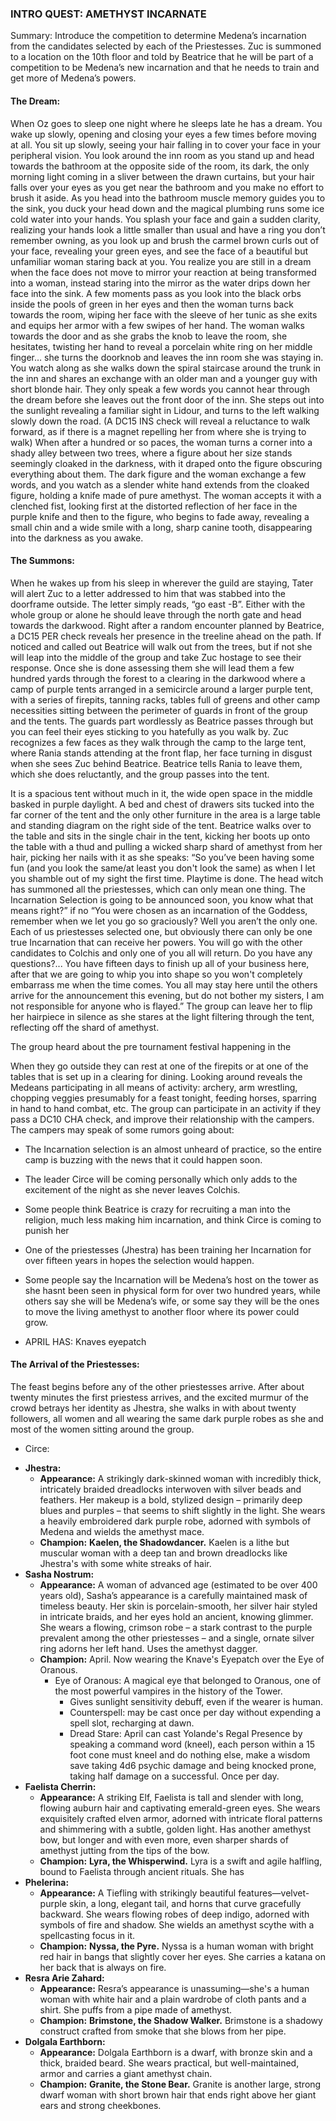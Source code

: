 ### INTRO QUEST: AMETHYST INCARNATE
Summary: Introduce the competition to determine Medena’s incarnation from the candidates selected by each of the Priestesses. Zuc is summoned to a location on the 10th floor and told by Beatrice that he will be part of a competition to be Medena’s new incarnation and that he needs to train and get more of Medena’s powers. 

  

#### The Dream:

When Oz goes to sleep one night where he sleeps late he has a dream. You wake up slowly, opening and closing your eyes a few times before moving at all. You sit up slowly, seeing your hair falling in to cover your face in your peripheral vision. You look around the inn room as you stand up and head towards the bathroom at the opposite side of the room, its dark, the only morning light coming in a sliver between the drawn curtains, but your hair falls over your eyes as you get near the bathroom and you make no effort to brush it aside. As you head into the bathroom muscle memory guides you to the sink, you duck your head down and the magical plumbing runs some ice cold water into your hands. You splash your face and gain a sudden clarity, realizing your hands look a little smaller than usual and have a ring you don’t remember owning, as you look up and brush the carmel brown curls out of your face, revealing your green eyes, and see the face of a beautiful but unfamiliar woman staring back at you. You realize you are still in a dream when the face does not move to mirror your reaction at being transformed into a woman, instead staring into the mirror as the water drips down her face into the sink. A few moments pass as you look into the black orbs inside the pools of green in her eyes and then the woman turns back towards the room, wiping her face with the sleeve of her tunic as she exits and equips her armor with a few swipes of her hand. The woman walks towards the door and as she grabs the knob to leave the room, she hesitates, twisting her hand to reveal a porcelain white ring on her middle finger… she turns the doorknob and leaves the inn room she was staying in. You watch along as she walks down the spiral staircase around the trunk in the inn and shares an exchange with an older man and a younger guy with short blonde hair. They only speak a few words you cannot hear through the dream before she leaves out the front door of the inn. She steps out into the sunlight revealing a familiar sight in Lidour, and turns to the left walking slowly down the road. (A DC15 INS check will reveal a reluctance to walk forward, as if there is a magnet repelling her from where she is trying to walk) When after a hundred or so paces, the woman turns a corner into a shady alley between two trees, where a figure about her size stands seemingly cloaked in the darkness, with it draped onto the figure obscuring everything about them. The dark figure and the woman exchange a few words, and you watch as a slender white hand extends from the cloaked figure, holding a knife made of pure amethyst. The woman accepts it with a clenched fist, looking first at the distorted reflection of her face in the purple knife and then to the figure, who begins to fade away, revealing a small chin and a wide smile with a long, sharp canine tooth, disappearing into the darkness as you awake. 

  

#### The Summons:

When he wakes up from his sleep in wherever the guild are staying, Tater will alert Zuc to a letter addressed to him that was stabbed into the doorframe outside. The letter simply reads, “go east -B”. Either with the whole group or alone he should leave through the north gate and head towards the darkwood. Right after a random encounter planned by Beatrice, a DC15 PER check reveals her presence in the treeline ahead on the path. If noticed and called out Beatrice will walk out from the trees, but if not she will leap into the middle of the group and take Zuc hostage to see their response. Once she is done assessing them she will lead them a few hundred yards through the forest to a clearing in the darkwood where a camp of purple tents arranged in a semicircle around a larger purple tent, with a series of firepits, tanning racks, tables full of greens and other camp necessities sitting between the perimeter of guards in front of the group and the tents. The guards part wordlessly as Beatrice passes through but you can feel their eyes sticking to you hatefully as you walk by. Zuc recognizes a few faces as they walk through the camp to the large tent, where Rania stands attending at the front flap, her face turning in disgust when she sees Zuc behind Beatrice. Beatrice tells Rania to leave them, which she does reluctantly, and the group passes into the tent. 

It is a spacious tent without much in it, the wide open space in the middle basked in purple daylight. A bed and chest of drawers sits tucked into the far corner of the tent and the only other furniture in the area is a large table and standing diagram on the right side of the tent. Beatrice walks over to the table and sits in the single chair in the tent, kicking her boots up onto the table with a thud and pulling a wicked sharp shard of amethyst from her hair, picking her nails with it as she speaks: “So you’ve been having some fun (and you look the same/at least you don't look the same) as when I let you shamble out of my sight the first time. Playtime is done. The head witch has summoned all the priestesses, which can only mean one thing. The Incarnation Selection is going to be announced soon, you know what that means right?” if no “You were chosen as an incarnation of the Goddess, remember when we let you go so graciously? Well you aren’t the only one. Each of us priestesses selected one, but obviously there can only be one true Incarnation that can receive her powers. You will go with the other candidates to Colchis and only one of you all will return. Do you have any questions?... You have fifteen days to finish up all of your business here, after that we are going to whip you into shape so you won't completely embarrass me when the time comes. You all may stay here until the others arrive for the announcement this evening, but do not bother my sisters, I am not responsible for anyone who is flayed.” The group can leave her to flip her hairpiece in silence as she stares at the light filtering through the tent, reflecting off the shard of amethyst. 

The group heard about the pre tournament festival happening in the 

When they go outside they can rest at one of the firepits or at one of the tables that is set up in a clearing for dining. Looking around reveals the Medeans participating in all means of activity: archery, arm wrestling, chopping veggies presumably for a feast tonight, feeding horses, sparring in hand to hand combat, etc. The group can participate in an activity if they pass a DC10 CHA check, and improve their relationship with the campers. The campers may speak of some rumors going about:

- The Incarnation selection is an almost unheard of practice, so the entire camp is buzzing with the news that it could happen soon.
    
- The leader Circe will be coming personally which only adds to the excitement of the night as she never leaves Colchis.
    
- Some people think Beatrice is crazy for recruiting a man into the religion, much less making him incarnation, and think Circe is coming to punish her
    
- One of the priestesses (Jhestra) has been training her Incarnation for over fifteen years in hopes the selection would happen. 
    
- Some people say the Incarnation will be Medena’s host on the tower as she hasnt been seen in physical form for over two hundred years, while others say she will be Medena’s wife, or some say they will be the ones to move the living amethyst to another floor where its power could grow. 
    
- APRIL HAS: Knaves eyepatch
    

  

#### The Arrival of the Priestesses:

The feast begins before any of the other priestesses arrive. After about twenty minutes the first priestess arrives, and the excited murmur of the crowd betrays her identity as Jhestra, she walks in with about twenty followers, all women and all wearing the same dark purple robes as she and most of the women sitting around the group. 

  
  

- Circe: 
*   **Jhestra:**
    *   **Appearance:** A strikingly dark-skinned woman with incredibly thick, intricately braided dreadlocks interwoven with silver beads and feathers. Her makeup is a bold, stylized design – primarily deep blues and purples – that seems to shift slightly in the light. She wears a heavily embroidered dark purple robe, adorned with symbols of Medena and wields the amethyst mace. 
    *   **Champion:** **Kaelen, the Shadowdancer.** Kaelen is a lithe but muscular woman with a deep tan and brown dreadlocks like Jhestra's with some white streaks of hair. 
*   **Sasha Nostrum:**
    *   **Appearance:** A woman of advanced age (estimated to be over 400 years old), Sasha’s appearance is a carefully maintained mask of timeless beauty. Her skin is porcelain-smooth, her silver hair styled in intricate braids, and her eyes hold an ancient, knowing glimmer. She wears a flowing, crimson robe – a stark contrast to the purple prevalent among the other priestesses – and a single, ornate silver ring adorns her left hand. Uses the amethyst dagger. 
    *   **Champion:** April. Now wearing the Knave's Eyepatch over the Eye of Oranous.
	    * Eye of Oranous: A magical eye that belonged to Oranous, one of the most powerful vampires in the history of the Tower. 
		    * Gives sunlight sensitivity debuff, even if the wearer is human.
		    * Counterspell: may be cast once per day without expending a spell slot, recharging at dawn. 
		    * Dread Stare: April can cast Yolande's Regal Presence by speaking a command word (kneel), each person within a 15 foot cone must kneel and do nothing else, make a wisdom save taking 4d6 psychic damage and being knocked prone, taking half damage on a successful. Once per day. 
*   **Faelista Cherrin:**
    *   **Appearance:** A striking Elf, Faelista is tall and slender with long, flowing auburn hair and captivating emerald-green eyes. She wears exquisitely crafted elven armor, adorned with intricate floral patterns and shimmering with a subtle, golden light. Has another amethyst bow, but longer and with even more, even sharper shards of amethyst jutting from the tips of the bow. 
    *   **Champion:** **Lyra, the Whisperwind.** Lyra is a swift and agile halfling, bound to Faelista through ancient rituals. She has 
*   **Phelerina:**
     *   **Appearance:**  A Tiefling with strikingly beautiful features—velvet-purple skin, a long, elegant tail, and horns that curve gracefully backward. She wears flowing robes of deep indigo, adorned with symbols of fire and shadow. She wields an amethyst scythe with a spellcasting focus in it. 
     *   **Champion:** **Nyssa, the Pyre.** Nyssa is a human woman with bright red hair in bangs that slightly cover her eyes. She carries a katana on her back that is always on fire. 
*   **Resra Arie Zahard:**
    *   **Appearance:** Resra’s appearance is unassuming—she's a human woman with white hair and a plain wardrobe of cloth pants and a shirt. She puffs from a pipe made of amethyst. 
    *   **Champion:** **Brimstone, the Shadow Walker.** Brimstone is a shadowy construct crafted from smoke that she blows from her pipe. 
*   **Dolgala Earthborn:**
    *   **Appearance:** Dolgala Earthborn is a dwarf, with bronze skin and a thick, braided beard.  She wears practical, but well-maintained, armor and carries a giant amethyst chain. 
    *   **Champion:** **Granite, the Stone Bear.** Granite is another large, strong dwarf woman with short brown hair that ends right above her giant ears and strong cheekbones. 
